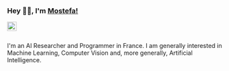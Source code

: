 ### Hey 👋🏽, I'm [Mostefa!](https://mostefaben.github.io/)

<a href="https://www.linkedin.com/in/mostefabennaceurphd/">
  <img align="left" alt="Mostefa's LinkdeIN" width="22px" src="https://cdn.jsdelivr.net/npm/simple-icons@v3/icons/linkedin.svg" />
</a>

<br />
<br />

I'm an AI Researcher and Programmer in France. I am generally interested in Machine Learning, Computer Vision and, more generally, Artificial Intelligence.

<!--
**MostefaBen/MostefaBen** is a ✨ _special_ ✨ repository because its `README.md` (this file) appears on your GitHub profile.

Here are some ideas to get you started:

- 🔭 I’m currently working on ...
- 🌱 I’m currently learning ...
- 👯 I’m looking to collaborate on ...
- 🤔 I’m looking for help with ...
- 💬 Ask me about ...
- 📫 How to reach me: ...
- 😄 Pronouns: ...
- ⚡ Fun fact: ...
-->
